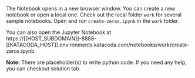 The Notebook opens in a new browser window. You can create a new notebook or open a local one. Check out the local folder `work` for several sample notebooks. Open and run `create-zeros.ipynb` in the `work` folder.

You can also open the Jupyter Notebook at https://[[HOST_SUBDOMAIN]]-8888-[[KATACODA_HOST]].environments.katacoda.com/notebooks/work/create-zeros.ipynb

**Note:**
There are placeholder(s) to write python code. If you need any help, you can checkout solution tab.